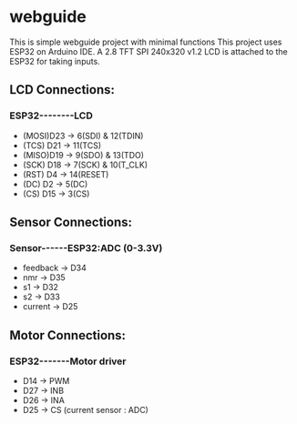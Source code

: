 # webguide

This is simple webguide project with minimal functions
This project uses ESP32 on Arduino IDE.
A 2.8 TFT SPI 240x320 v1.2 LCD is attached to the ESP32 for taking inputs.

## LCD Connections:

### ESP32--------LCD
- (MOSI)D23 -> 6(SDI) & 12(TDIN)
- (TCS) D21 -> 11(TCS)
- (MISO)D19 -> 9(SDO) & 13(TDO)
- (SCK) D18 -> 7(SCK) & 10(T_CLK)
- (RST)  D4 -> 14(RESET)
- (DC)   D2 -> 5(DC)
- (CS)  D15 -> 3(CS)

## Sensor Connections:
### Sensor------ESP32:ADC (0-3.3V)
- feedback -> D34
- nmr      -> D35
- s1       -> D32
- s2       -> D33
- current  -> D25

## Motor Connections:
### ESP32-------Motor driver
- D14      -> PWM
- D27      -> INB
- D26      -> INA
- D25      -> CS (current sensor : ADC)
